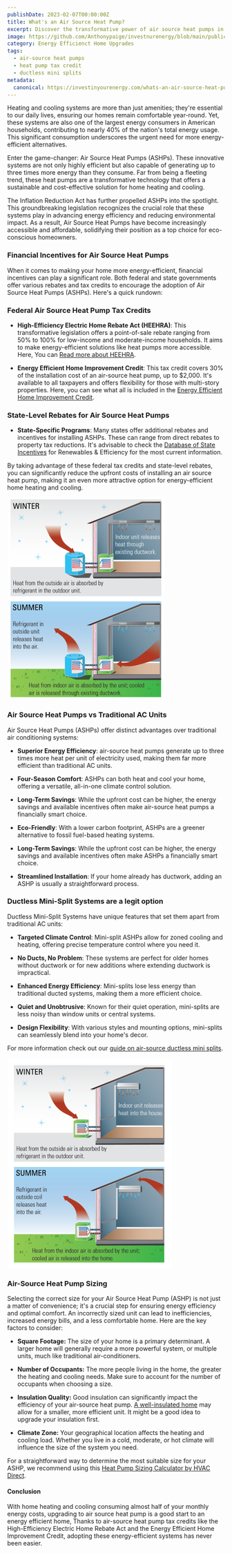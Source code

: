 ```yaml
---
publishDate: 2023-02-07T00:00:00Z
title: What's an Air Source Heat Pump?
excerpt: Discover the transformative power of air source heat pumps in revolutionizing home comfort. Learn how these systems work and why they are becoming a popular choice for energy-efficient heating and cooling.
image: https://github.com/Anthonypaige/investnurenergy/blob/main/public/images/cover-art/HPQ-2-cover-art.jpg?raw=true
category: Energy Efficienct Home Upgrades
tags:
  - air-source heat pumps
  - heat pump tax credit 
  - ductless mini splits 
metadata:
  canonical: https://investinyourenergy.com/whats-an-air-source-heat-pump
---
```


Heating and cooling systems are more than just amenities; they're essential to our daily lives, ensuring our homes remain comfortable year-round. Yet, these systems are also one of the largest energy consumers in American households, contributing to nearly 40% of the nation's total energy usage. This significant consumption underscores the urgent need for more energy-efficient alternatives.

Enter the game-changer: Air Source Heat Pumps (ASHPs). These innovative systems are not only highly efficient but also capable of generating up to three times more energy than they consume. Far from being a fleeting trend, these heat pumps are a transformative technology that offers a sustainable and cost-effective solution for home heating and cooling.


The Inflation Reduction Act has further propelled ASHPs into the spotlight. This groundbreaking legislation recognizes the crucial role that these systems play in advancing energy efficiency and reducing environmental impact. As a result, Air Source Heat Pumps have become increasingly accessible and affordable, solidifying their position as a top choice for eco-conscious homeowners.

### Financial Incentives for Air Source Heat Pumps

When it comes to making your home more energy-efficient, financial incentives can play a significant role. Both federal and state governments offer various rebates and tax credits to encourage the adoption of Air Source Heat Pumps (ASHPs). Here's a quick rundown:

### Federal Air Source Heat Pump Tax Credits

- **High-Efficiency Electric Home Rebate Act (HEEHRA)**: This transformative legislation offers a point-of-sale rebate ranging from 50% to 100% for low-income and moderate-income households. It aims to make energy-efficient solutions like heat pumps more accessible. Here, You can [Read more about HEEHRA](what-we-know-about-heehra).

- **Energy Efficient Home Improvement Credit**: This tax credit covers 30% of the installation cost of an air-source heat pump, up to $2,000. It's available to all taxpayers and offers flexibility for those with multi-story properties. Here, you can see what all is included in the [Energy Efficient Home Improvement Credit](what-is-the-energy-efficient-home-credit).

### State-Level Rebates for Air Source Heat Pumps

- **State-Specific Programs**: Many states offer additional rebates and incentives for installing ASHPs. These can range from direct rebates to property tax reductions. It's advisable to check the [Database  of State Incentives](https://www.dsireusa.org/) for Renewables & Efficiency for the most current information.

By taking advantage of these federal tax credits and state-level rebates, you can significantly reduce the upfront costs of installing an air source heat pump, making it an even more attractive option for energy-efficient home heating and cooling.

![Super wide](https://github.com/Anthonypaige/investnurenergy/blob/main/public/images/In-article-images/WHP-2%20in%20article%20image1.png?raw=true)

### **Air Source Heat Pumps vs Traditional AC Units**

Air Source Heat Pumps (ASHPs) offer distinct advantages over traditional air conditioning systems:

- **Superior Energy Efficiency**: air-source heat pumps generate up to three times more heat per unit of electricity used, making them far more efficient than traditional AC units.

- **Four-Season Comfort**: ASHPs can both heat and cool your home, offering a versatile, all-in-one climate control solution.

- **Long-Term Savings**: While the upfront cost can be higher, the energy savings and available incentives often make air-source heat pumps a financially smart choice.

- **Eco-Friendly**: With a lower carbon footprint, ASHPs are a greener alternative to fossil fuel-based heating systems.

- **Long-Term Savings**: While the upfront cost can be higher, the energy savings and available incentives often make ASHPs a financially smart choice.

- **Streamlined Installation**: If your home already has ductwork, adding an ASHP is usually a straightforward process.



### **Ductless Mini-Split Systems are a legit option**

Ductless Mini-Split Systems have unique features that set them apart from traditional AC units:

- **Targeted Climate Control**: Mini-split ASHPs allow for zoned cooling and heating, offering precise temperature control where you need it.

- **No Ducts, No Problem**: These systems are perfect for older homes without ductwork or for new additions where extending ductwork is impractical.

- **Enhanced Energy Efficiency**: Mini-splits lose less energy than traditional ducted systems, making them a more efficient choice.

- **Quiet and Unobtrusive**: Known for their quiet operation, mini-splits are less noisy than window units or central systems.

- **Design Flexibility**: With various styles and mounting options, mini-splits can seamlessly blend into your home's decor.

For more information check out our [guide on air-source ductless mini splits](whats-a-ductless-mini-split-heat-pump).

![Super wide](https://github.com/Anthonypaige/investnurenergy/blob/main/public/images/In-article-images/WHP-2%20in%20article%20image2.png?raw=true)

### **Air-Source Heat Pump Sizing**

Selecting the correct size for your Air Source Heat Pump (ASHP) is not just a matter of convenience; it's a crucial step for ensuring energy efficiency and optimal comfort. An incorrectly sized unit can lead to inefficiencies, increased energy bills, and a less comfortable home. Here are the key factors to consider:

- **Square Footage:** The size of your home is a primary determinant. A larger home will generally require a more powerful system, or multiple units, much like traditional air-conditioners.

- **Number of Occupants:** The more people living in the home, the greater the heating and cooling needs. Make sure to account for the number of occupants when choosing a size.

- **Insulation Quality:** Good insulation can significantly impact the efficiency of your air-source heat pump. [A well-insulated home](https://investinyourenergy.com/energy-efficient/weatherization) may allow for a smaller, more efficient unit. It might be a good idea to upgrade your insulation first.

- **Climate Zone:** Your geographical location affects the heating and cooling load. Whether you live in a cold, moderate, or hot climate will influence the size of the system you need.

For a straightforward way to determine the most suitable size for your ASHP, we recommend using this [Heat Pump Sizing Calculator by HVAC Direct](https://hvacdirect.com/sizing-air-conditioner-and-heater.html).

#### **Conclusion**

With home heating and cooling consuming almost half of your monthly energy costs, upgrading to air source heat pump is a good start to an energy efficient home, Thanks to air-source heat pump tax credits like the High-Efficiency Electric Home Rebate Act and the Energy Efficient Home Improvement Credit, adopting these energy-efficient systems has never been easier.
